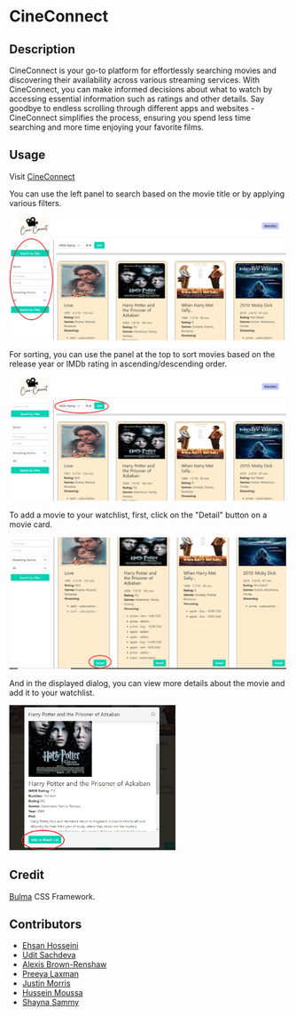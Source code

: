 # CineConnect

## Description

CineConnect is your go-to platform for effortlessly searching movies and discovering their availability across various streaming services. With CineConnect, you can make informed decisions about what to watch by accessing essential information such as ratings and other details. Say goodbye to endless scrolling through different apps and websites - CineConnect simplifies the process, ensuring you spend less time searching and more time enjoying your favorite films.

## Usage

Visit [CineConnect](https://ehsanh2001.github.io/CineConnect/index.html)

You can use the left panel to search based on the movie title or by applying various filters.

<!-- ![image1](./assets/images/readme_image1.png ) -->
<img src="./assets/images/readme_image1.png" width="500">

For sorting, you can use the panel at the top to sort movies based on the release year or IMDb rating in ascending/descending order.

<img src="./assets/images/readme_image2.png" width="500">

To add a movie to your watchlist, first, click on the "Detail" button on a movie card.

<img src="./assets/images/readme_image3.png" width="500">

And in the displayed dialog, you can view more details about the movie and add it to your watchlist.

<img src="./assets/images/readme_image4.png" width="300">

## Credit

[Bulma](https://bulma.io/) CSS Framework.

## Contributors

-   [Ehsan Hosseini](https://github.com/ehsanh2001)
-   [Udit Sachdeva](https://github.com/usachdeva)
-   [Alexis Brown-Renshaw](https://github.com/KatLeviathan)
-   [Preeya Laxman](https://github.com/preeya777)
-   [Justin Morris](https://github.com/jmorris38)
-   [Hussein Moussa](https://github.com/hussein1322)
-   [Shayna Sammy](https://github.com/shaynanicole1)
